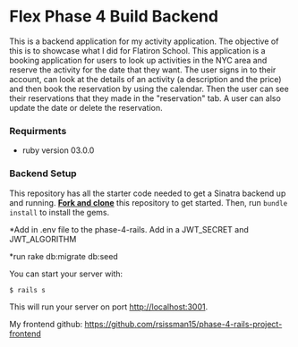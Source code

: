 
# Flex Phase 4 Build Backend
This is a backend application for my activity application. The objective of this is to showcase what I did for Flatiron School. This application is a booking application for users to look up activities in the NYC area and reserve the activity for the date that they want. The user signs in to their account, can look at the details of an activity (a description and the price) and then book the reservation by using the calendar. Then the user can see their reservations that they made in the "reservation" tab. A user can also update the date or delete the reservation. 

### Requirments
* ruby version 03.0.0


### Backend Setup

This repository has all the starter code needed to get a Sinatra backend up and
running. [**Fork and clone**][fork link] this repository to get started. Then, run
`bundle install` to install the gems.

[fork link]: https://github.com/rsissman15/phase-4-rails-project

*Add in .env file to the phase-4-rails. Add in a JWT_SECRET and JWT_ALGORITHM

*run rake db:migrate db:seed



You can start your server with:

```console
$ rails s
```

This will run your server on port
[http://localhost:3001](http://localhost:3001).

My frontend github: https://github.com/rsissman15/phase-4-rails-project-frontend



